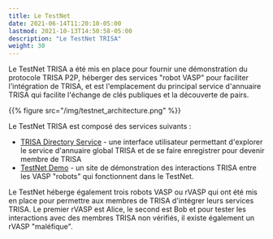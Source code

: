 ```yaml
---
title: Le TestNet
date: 2021-06-14T11:20:10-05:00
lastmod: 2021-10-13T14:50:58-05:00
description: "Le TestNet TRISA"
weight: 30
---
```


Le TestNet TRISA a été mis en place pour fournir une démonstration du protocole TRISA P2P, héberger des services "robot VASP" pour faciliter l'intégration de TRISA, et est l'emplacement du principal service d'annuaire TRISA qui facilite l'échange de clés publiques et la découverte de pairs.

{{% figure src="/img/testnet_architecture.png" %}}

Le TestNet TRISA est composé des services suivants :

- [TRISA Directory Service](https://vaspdirectory.net) - une interface utilisateur permettant d'explorer le service d'annuaire global TRISA et de se faire enregistrer pour devenir membre de TRISA
- [TestNet Demo](https://vaspbot.net) - un site de démonstration des interactions TRISA entre les VASP "robots" qui fonctionnent dans le TestNet.

Le TestNet héberge également trois robots VASP ou rVASP qui ont été mis en place pour permettre aux membres de TRISA d'intégrer leurs services TRISA. Le premier rVASP est Alice, le second est Bob et pour tester les interactions avec des membres TRISA non vérifiés, il existe également un rVASP "maléfique".

